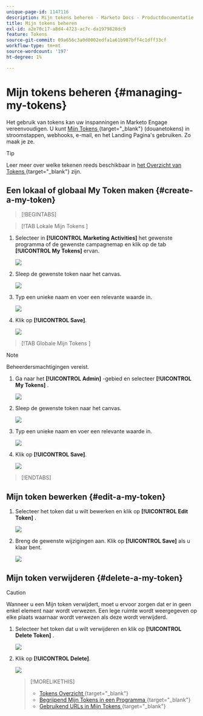 ```yaml
---
unique-page-id: 1147116
description: Mijn tokens beheren - Marketo Docs - Productdocumentatie
title: Mijn tokens beheren
exl-id: a2e70c17-a8d4-4723-ac7c-da1979828dc9
feature: Tokens
source-git-commit: 09a656c3a0d0002edfa1a61b987bff4c1dff33cf
workflow-type: tm+mt
source-wordcount: '197'
ht-degree: 1%

---
```


# Mijn tokens beheren {#managing-my-tokens}

Het gebruik van tokens kan uw inspanningen in Marketo Engage vereenvoudigen. U kunt [ Mijn Tokens ](/help/marketo/product-docs/core-marketo-concepts/programs/tokens/understanding-my-tokens-in-a-program.md){target="_blank"} (douanetokens) in stroomstappen, webhooks, e-mail, en het Landing Pagina&#39;s gebruiken. Zo maak je ze.

>[!TIP]
>
>Leer meer over welke tekenen reeds beschikbaar in [ het Overzicht van Tokens ](/help/marketo/product-docs/demand-generation/landing-pages/personalizing-landing-pages/tokens-overview.md){target="_blank"} zijn.

## Een lokaal of globaal My Token maken {#create-a-my-token}

>[!BEGINTABS]

>[!TAB  Lokale Mijn Tokens ]

1. Selecteer in **[!UICONTROL Marketing Activities]** het gewenste programma of de gewenste campagnemap en klik op de tab **[!UICONTROL My Tokens]** ervan.

   ![](assets/create-a-local-my-token-1.png)

1. Sleep de gewenste token naar het canvas.

   ![](assets/create-a-local-my-token-2.png)

1. Typ een unieke naam en voer een relevante waarde in.

   ![](assets/create-a-local-my-token-3.png)

1. Klik op **[!UICONTROL Save]**.

   ![](assets/create-a-local-my-token-4.png)

>[!TAB  Globale Mijn Tokens ]

>[!NOTE]
>
>Beheerdersmachtigingen vereist.

1. Ga naar het **[!UICONTROL Admin]** -gebied en selecteer **[!UICONTROL My Tokens]** .

   ![](assets/create-a-global-my-token-1.png)

1. Sleep de gewenste token naar het canvas.

   ![](assets/create-a-global-my-token-2.png)

1. Typ een unieke naam en voer een relevante waarde in.

   ![](assets/create-a-global-my-token-3.png)

1. Klik op **[!UICONTROL Save]**.

   ![](assets/create-a-global-my-token-4.png)

>[!ENDTABS]

## Mijn token bewerken {#edit-a-my-token}

1. Selecteer het token dat u wilt bewerken en klik op **[!UICONTROL Edit Token]** .

   ![](assets/edit-a-my-token-1.png)

1. Breng de gewenste wijzigingen aan. Klik op **[!UICONTROL Save]** als u klaar bent.

   ![](assets/edit-a-my-token-2.png)

## Mijn token verwijderen {#delete-a-my-token}

>[!CAUTION]
>
>Wanneer u een Mijn token verwijdert, moet u ervoor zorgen dat er in geen enkel element naar wordt verwezen. Een lege ruimte wordt weergegeven op elke plaats waarnaar wordt verwezen als deze wordt verwijderd.

1. Selecteer het token dat u wilt verwijderen en klik op **[!UICONTROL Delete Token]** .

   ![](assets/delete-a-my-token-1.png)

1. Klik op **[!UICONTROL Delete]**.

   ![](assets/delete-a-my-token-2.png)

   >[!MORELIKETHIS]
   >
   >* [ Tokens Overzicht ](/help/marketo/product-docs/demand-generation/landing-pages/personalizing-landing-pages/tokens-overview.md){target="_blank"}
   >* [ Begrijpend Mijn Tokens in een Programma ](/help/marketo/product-docs/core-marketo-concepts/programs/tokens/understanding-my-tokens-in-a-program.md){target="_blank"}
   >* [ Gebruikend URLs in Mijn Tokens ](/help/marketo/product-docs/email-marketing/general/using-tokens/using-urls-in-my-tokens.md){target="_blank"}
